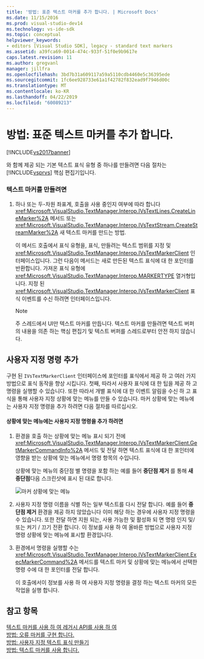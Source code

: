 ```yaml
---
title: '방법: 표준 텍스트 마커를 추가 합니다. | Microsoft Docs'
ms.date: 11/15/2016
ms.prod: visual-studio-dev14
ms.technology: vs-ide-sdk
ms.topic: conceptual
helpviewer_keywords:
- editors [Visual Studio SDK], legacy - standard text markers
ms.assetid: a39fca69-0014-474c-933f-51f0e9b9617e
caps.latest.revision: 11
ms.author: gregvanl
manager: jillfra
ms.openlocfilehash: 3bd7b31a609117a59a5110cdb4460e5c36395ede
ms.sourcegitcommit: 1fc6ee928733e61a1f42782f832ead9f7946d00c
ms.translationtype: MT
ms.contentlocale: ko-KR
ms.lasthandoff: 04/22/2019
ms.locfileid: "60089213"
---
```

# <a name="how-to-add-standard-text-markers"></a>방법: 표준 텍스트 마커를 추가 합니다.
[!INCLUDE[vs2017banner](../includes/vs2017banner.md)]

와 함께 제공 되는 기본 텍스트 표식 유형 중 하나를 만들려면 다음 절차는 [!INCLUDE[vsprvs](../includes/vsprvs-md.md)] 핵심 편집기입니다.  
  
### <a name="to-create-a-text-marker"></a>텍스트 마커를 만들려면  
  
1. 하나 또는 두-차원 좌표계, 호출을 사용 중인지 여부에 따라 합니다 <xref:Microsoft.VisualStudio.TextManager.Interop.IVsTextLines.CreateLineMarker%2A> 메서드 또는 <xref:Microsoft.VisualStudio.TextManager.Interop.IVsTextStream.CreateStreamMarker%2A> 새 텍스트 마커를 만드는 방법.  
  
     이 메서드 호출에서 표식 유형을, 표식, 만들려는 텍스트 범위를 지정 및 <xref:Microsoft.VisualStudio.TextManager.Interop.IVsTextMarkerClient> 인터페이스입니다. 그런 다음이 메서드는 새로 만든된 텍스트 표식에 대 한 포인터를 반환합니다. 가져온 표식 유형에 <xref:Microsoft.VisualStudio.TextManager.Interop.MARKERTYPE> 열거형입니다. 지정 된 <xref:Microsoft.VisualStudio.TextManager.Interop.IVsTextMarkerClient> 표식 이벤트를 수신 하려면 인터페이스입니다.  
  
    > [!NOTE]
    >  주 스레드에서 UI만 텍스트 마커를 만듭니다. 텍스트 마커를 만들려면 텍스트 버퍼의 내용을 의존 하는 핵심 편집기 및 텍스트 버퍼를 스레드로부터 안전 하지 않습니다.  
  
## <a name="adding-a-custom-command"></a>사용자 지정 명령 추가  
 구현 된 `IVsTextMarkerClient` 인터페이스에 포인터를 표식에서 제공 하 고 여러 가지 방법으로 표식 동작을 향상 시킵니다. 첫째, 따라서 사용자 표식에 대 한 팁을 제공 하 고 명령을 실행할 수 있습니다. 또한 따라서 개별 표식에 대 한 이벤트 알림을 수신 하 고 표식을 통해 사용자 지정 상황에 맞는 메뉴를 만들 수 있습니다. 마커 상황에 맞는 메뉴에는 사용자 지정 명령을 추가 하려면 다음 절차를 따르십시오.  
  
#### <a name="to-add-a-custom-command-to-the-context-menu"></a>상황에 맞는 메뉴에는 사용자 지정 명령을 추가 하려면  
  
1. 환경을 호출 하는 상황에 맞는 메뉴 표시 되기 전에 <xref:Microsoft.VisualStudio.TextManager.Interop.IVsTextMarkerClient.GetMarkerCommandInfo%2A> 메서드 및 전달 하면 텍스트 표식에 대 한 포인터에 영향을 받는 상황에 맞는 메뉴에서 명령 항목의 수입니다.  
  
     상황에 맞는 메뉴의 중단점 별 명령을 포함 하는 예를 들어 **중단점 제거** 를 통해 **새 중단점**다음 스크린샷에 표시 된 대로 합니다.  
  
     ![마커 상황에 맞는 메뉴](../extensibility/media/vsmarkercontextmenu.gif "vsMarkercontextmenu")  
  
2. 사용자 지정 명령 이름을 식별 하는 일부 텍스트를 다시 전달 합니다. 예를 들어 **중단점 제거** 환경을 제공 하지 않았습니다 이미 해당 하는 경우에 사용자 지정 명령을 수 있습니다. 또한 전달 하면 지원 되는, 사용 가능한 및 활성화 되 면 명령 인지 및/또는 켜기 / 끄기 전환 합니다. 이 정보를 사용 하 여 올바른 방법으로 사용자 지정 명령 상황에 맞는 메뉴에 표시할 환경입니다.  
  
3. 환경에서 명령을 실행할 수는 <xref:Microsoft.VisualStudio.TextManager.Interop.IVsTextMarkerClient.ExecMarkerCommand%2A> 메서드를 텍스트 마커 및 상황에 맞는 메뉴에서 선택한 명령 수에 대 한 포인터를 전달 합니다.  
  
     이 호출에서이 정보를 사용 하 여 사용자 지정 명령을 결정 하는 텍스트 마커의 모든 작업을 실행 합니다.  
  
## <a name="see-also"></a>참고 항목  
 [텍스트 마커를 사용 하 여 레거시 API를 사용 하 여](../extensibility/using-text-markers-with-the-legacy-api.md)   
 [방법: 오류 마커를 구현 합니다.](../extensibility/how-to-implement-error-markers.md)   
 [방법: 사용자 지정 텍스트 표식 만들기](../extensibility/how-to-create-custom-text-markers.md)   
 [방법: 텍스트 마커를 사용 합니다.](../extensibility/how-to-use-text-markers.md)
